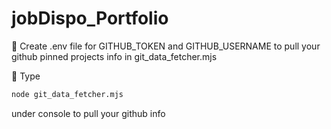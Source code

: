 # jobDispo_Portfolio

🔵 Create .env file for GITHUB_TOKEN and GITHUB_USERNAME to pull your github pinned projects info in git_data_fetcher.mjs


🔵 Type 

```bash
node git_data_fetcher.mjs
```

under console to pull your github info
